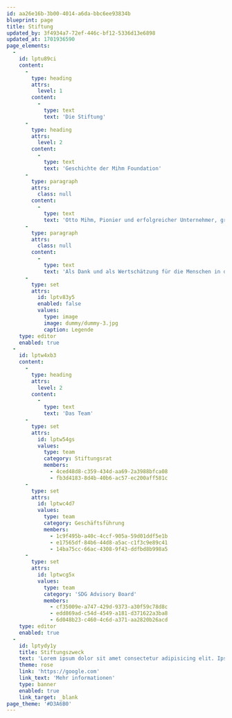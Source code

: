 ```yaml
---
id: aa26e16b-3b00-4014-a6da-bbc6ee93834b
blueprint: page
title: Stiftung
updated_by: 3f4934a7-72ef-446c-bf12-5336d13e6898
updated_at: 1701936590
page_elements:
  -
    id: lptu89ci
    content:
      -
        type: heading
        attrs:
          level: 1
        content:
          -
            type: text
            text: 'Die Stiftung'
      -
        type: heading
        attrs:
          level: 2
        content:
          -
            type: text
            text: 'Geschichte der Mihm Foundation'
      -
        type: paragraph
        attrs:
          class: null
        content:
          -
            type: text
            text: 'Otto Mihm, Pionier und erfolgreicher Unternehmer, gründete 1980 in Plaffeien das Unternehmen EXTRAMET. In den letzten 40 Jahren entwickelte sich EXTRAMET von einem Drei-Mann-Betrieb zu einem breit diversifizierten und international tätigen Unternehmen mit über 200 Mitarbeitenden weltweit. Gründer Otto Mihm war gleichzeitig auch in den Nachbarländern Österreich, Deutschland und Frankreich unternehmerisch sehr erfolgreich. So investierte er beispielsweise in den Bau von Sportstadien oder in den Schiffsbau.'
      -
        type: paragraph
        attrs:
          class: null
        content:
          -
            type: text
            text: 'Als Dank und als Wertschätzung für die Menschen in der Region Schwarzsee und in der ganzen Schweiz initiierte Otto Mihm im Jahr 2021 gemeinsam mit seinem Sohn, Hans-Jörg Mihm die Mihm Foundation. Der Stiftungsrat setzt sich aus zwei Personen zusammen: Hans-Jörg Mihm und Marco Strahm.'
      -
        type: set
        attrs:
          id: lptv83y5
          enabled: false
          values:
            type: image
            image: dummy/dummy-3.jpg
            caption: Legende
    type: editor
    enabled: true
  -
    id: lptw4xb3
    content:
      -
        type: heading
        attrs:
          level: 2
        content:
          -
            type: text
            text: 'Das Team'
      -
        type: set
        attrs:
          id: lptw54gs
          values:
            type: team
            category: Stiftungsrat
            members:
              - 4ced48d8-c359-434d-aa69-2a3988bfca08
              - fb3d4183-8d4b-40b6-ac57-ec200aff581c
      -
        type: set
        attrs:
          id: lptwc4d7
          values:
            type: team
            category: Geschäftsführung
            members:
              - 1c9f495b-a40c-4ccf-905a-59d01ddf5e1b
              - e17565df-84b6-44d8-a5ac-c1f3c9e89c41
              - 14ba75cc-66ac-4308-9f43-ddfbd8b998a5
      -
        type: set
        attrs:
          id: lptwcg5x
          values:
            type: team
            category: 'SDG Advisory Board'
            members:
              - cf35009e-a747-429d-9373-a30f59c78d8c
              - edd869ad-c54d-4549-a181-d371622a3ba8
              - 6d048b23-c460-4c6d-a371-aa2820b26acd
    type: editor
    enabled: true
  -
    id: lptydy1y
    title: Stiftungszweck
    text: 'Lorem ipsum dolor sit amet consectetur adipisicing elit. Ipsum molestiae asperiores sapiente mollitia fuga omnis?'
    theme: rose
    link: 'https://google.com'
    link_text: 'Mehr informationen'
    type: banner
    enabled: true
    link_target: _blank
page_theme: '#D3A6B0'
---
```

